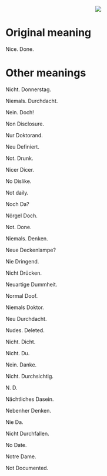 <p align="center">
  <img src = "logo.png"/>
</p>

# Original meaning

Nice. Done.

# Other meanings
Nicht. Donnerstag.

Niemals. Durchdacht.

Nein. Doch!

Non Disclosure.

Nur Doktorand.

Neu Definiert.

Not. Drunk.

Nicer Dicer.

No Dislike.

Not daily.

Noch Da?

Nörgel Doch.

Not. Done.

Niemals. Denken.

Neue Deckenlampe?

Nie Dringend.

Nicht Drücken.

Neuartige Dummheit.

Normal Doof.

Niemals Doktor.

Neu Durchdacht.

Nudes. Deleted.

Nicht. Dicht.

Nicht. Du.

Nein. Danke.

Nicht. Durchsichtig.

N. D.

Nächtliches Dasein.

Nebenher Denken.

Nie Da.

Nicht Durchfallen.

No Date.

Notre Dame.

Not Documented.
